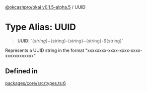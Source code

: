 [@okcashpro/okai v0.1.5-alpha.5](../index.md) / UUID

# Type Alias: UUID

> **UUID**: \`$\{string\}-$\{string\}-$\{string\}-$\{string\}-$\{string\}\`

Represents a UUID string in the format "xxxxxxxx-xxxx-xxxx-xxxx-xxxxxxxxxxxx"

## Defined in

[packages/core/src/types.ts:6](https://github.com/okcashpro/okai/blob/main/packages/core/src/types.ts#L6)
